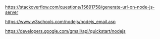 https://stackoverflow.com/questions/15691758/generate-url-on-node-js-server

https://www.w3schools.com/nodejs/nodejs_email.asp

https://developers.google.com/gmail/api/quickstart/nodejs
